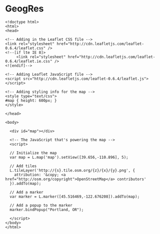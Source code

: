 GeogRes
=======
    <!doctype html>
    <html>
    <head>
    
    <!-- Adding in the Leaflet CSS file -->
    <link rel="stylesheet" href="http://cdn.leafletjs.com/leaflet-0.6.4/leaflet.css" />
    <!--[if lte IE 8]>
         <link rel="stylesheet" href="http://cdn.leafletjs.com/leaflet-0.6.4/leaflet.ie.css" />
    <![endif]-->

    <!-- Adding Leaflet JavaScript file -->
    <script src="http://cdn.leafletjs.com/leaflet-0.6.4/leaflet.js"></script>

    <!-- Adding styling info for the map -->
    <style type="text/css">
    #map { height: 600px; }
    </style>

    </head>

    <body>

      <div id="map"></div>

      <!-- The JavaScript that's powering the map -->
      <script>

      // Initialize the map
      var map = L.map('map').setView([39.656,-110.896], 5);

      // Add tiles
      L.tileLayer('http://{s}.tile.osm.org/{z}/{x}/{y}.png', {
        attribution: '&copy; <a href="http://osm.org/copyright">OpenStreetMap</a> contributors'
      }).addTo(map);

      // Add a marker
      var marker = L.marker([45.516469,-122.676208]).addTo(map);

      // Add a popup to the marker
      marker.bindPopup("Portland, OR");

      </script>
    </body>
    </html>
